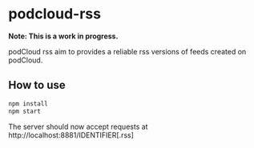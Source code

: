 # podcloud-rss 
**Note: This is a work in progress.**

podCloud rss aim to provides a reliable rss versions of feeds created on podCloud.

## How to use

```sh
npm install
npm start
```

The server should now accept requests at http://localhost:8881/IDENTIFIER[.rss]
